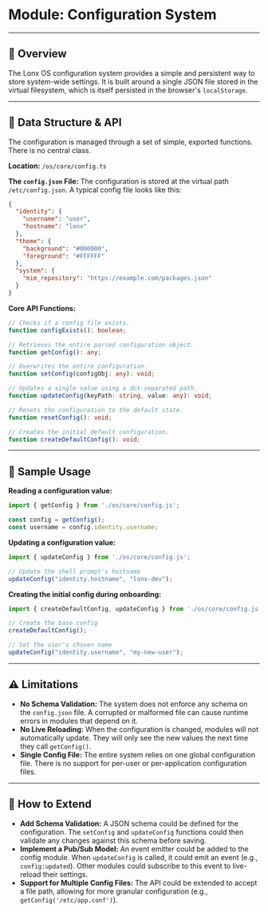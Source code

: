 # Module: Configuration System

---

## 📌 Overview

The Lonx OS configuration system provides a simple and persistent way to store system-wide settings. It is built around a single JSON file stored in the virtual filesystem, which is itself persisted in the browser's `localStorage`.

---

## 🧱 Data Structure & API

The configuration is managed through a set of simple, exported functions. There is no central class.

**Location:** `/os/core/config.ts`

**The `config.json` File:**
The configuration is stored at the virtual path `/etc/config.json`. A typical config file looks like this:
```json
{
  "identity": {
    "username": "user",
    "hostname": "lonx"
  },
  "theme": {
    "background": "#000000",
    "foreground": "#FFFFFF"
  },
  "system": {
    "mim_repository": "https://example.com/packages.json"
  }
}
```

**Core API Functions:**
```typescript
// Checks if a config file exists.
function configExists(): boolean;

// Retrieves the entire parsed configuration object.
function getConfig(): any;

// Overwrites the entire configuration.
function setConfig(configObj: any): void;

// Updates a single value using a dot-separated path.
function updateConfig(keyPath: string, value: any): void;

// Resets the configuration to the default state.
function resetConfig(): void;

// Creates the initial default configuration.
function createDefaultConfig(): void;
```

---

## 🧪 Sample Usage

**Reading a configuration value:**
```typescript
import { getConfig } from './os/core/config.js';

const config = getConfig();
const username = config.identity.username;
```

**Updating a configuration value:**
```typescript
import { updateConfig } from './os/core/config.js';

// Update the shell prompt's hostname
updateConfig("identity.hostname", "lonx-dev");
```

**Creating the initial config during onboarding:**
```typescript
import { createDefaultConfig, updateConfig } from './os/core/config.js';

// Create the base config
createDefaultConfig();

// Set the user's chosen name
updateConfig("identity.username", "my-new-user");
```

---

## ⚠️ Limitations

- **No Schema Validation:** The system does not enforce any schema on the `config.json` file. A corrupted or malformed file can cause runtime errors in modules that depend on it.
- **No Live Reloading:** When the configuration is changed, modules will not automatically update. They will only see the new values the next time they call `getConfig()`.
- **Single Config File:** The entire system relies on one global configuration file. There is no support for per-user or per-application configuration files.

---

## 🔧 How to Extend

- **Add Schema Validation:** A JSON schema could be defined for the configuration. The `setConfig` and `updateConfig` functions could then validate any changes against this schema before saving.
- **Implement a Pub/Sub Model:** An event emitter could be added to the config module. When `updateConfig` is called, it could emit an event (e.g., `config:updated`). Other modules could subscribe to this event to live-reload their settings.
- **Support for Multiple Config Files:** The API could be extended to accept a file path, allowing for more granular configuration (e.g., `getConfig('/etc/app.conf')`).

<!-- yo -->